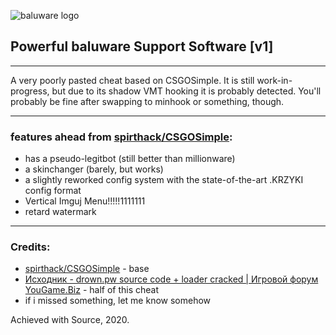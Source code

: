 ![baluware logo](https://i.imgur.com/vgwNdLC.png)

## Powerful baluware  Support Software [v1]

------

A very poorly pasted cheat based on CSGOSimple. It is still work-in-progress, but due to its shadow VMT hooking it is probably detected. You'll probably be fine after swapping to minhook or something, though.

------

### features ahead from [spirthack/CSGOSimple](https://github.com/spirthack/CSGOSimple):

- has a pseudo-legitbot (still better than millionware)
- a skinchanger (barely, but works)
- a slightly reworked config system with the state-of-the-art .KRZYKI config format
- Vertical Imguj Menu!!!!!1111111
- retard watermark

------

### Credits:

- [spirthack/CSGOSimple](https://github.com/spirthack/CSGOSimple) - base
- [Исходник - drown.pw source code + loader cracked | Игровой форум YouGame.Biz](https://yougame.biz/threads/170969/) - half of this cheat
- if i missed something, let me know somehow



Achieved with Source, 2020.

